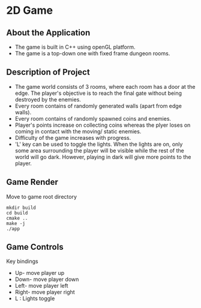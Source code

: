 # 2D Game

## About the Application
- The game is built in C++ using openGL platform.
- The game is a top-down one with fixed frame dungeon rooms.

## Description of Project
- The game world consists of 3 rooms, where each room has a door at the edge. The player's objective is to reach the final gate without being destroyed by the enemies.
- Every room contains of randomly generated walls (apart from edge walls).
- Every room contains of randomly spawned coins and enemies.
- Player's points increase on collecting coins whereas the plyer loses on coming in contact with the moving/ static enemies.
- Difficulty of the game increases with progress.
- 'L' key can be used to toggle the lights. When the lights are on, only some area surrounding the player will be visible while the rest of the world will go dark. However, playing in dark will give more points to the player.

## Game Render

Move to game root directory

    mkdir build
    cd build
    cmake ..
    make -j
    ./app    

## Game Controls

Key bindings
- Up- move player up
- Down- move player down
- Left- move player left
- Right- move player right
- L : Lights toggle

